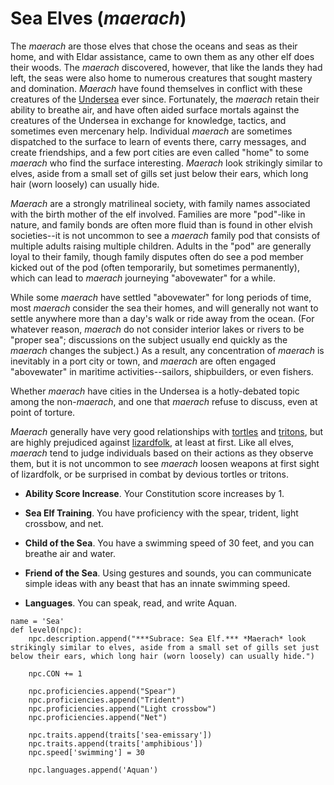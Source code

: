 # Sea Elves (*maerach*)
The *maerach* are those elves that chose the oceans and seas as their home, and with Eldar assistance, came to own them as any other elf does their woods. The *maerach* discovered, however, that like the lands they had left, the seas were also home to numerous creatures that sought mastery and domination. *Maerach* have found themselves in conflict with these creatures of the [Undersea](../../Geography/Undersea.md) ever since. Fortunately, the *maerach* retain their ability to breathe air, and have often aided surface mortals against the creatures of the Undersea in exchange for knowledge, tactics, and sometimes even mercenary help. Individual *maerach* are sometimes dispatched to the surface to learn of events there, carry messages, and create friendships, and a few port cities are even called "home" to some *maerach* who find the surface interesting. *Maerach* look strikingly similar to elves, aside from a small set of gills set just below their ears, which long hair (worn loosely) can usually hide.

*Maerach* are a strongly matrilineal society, with family names associated with the birth mother of the elf involved. Families are more "pod"-like in nature, and family bonds are often more fluid than is found in other elvish societies--it is not uncommon to see a *maerach* family pod that consists of multiple adults raising multiple children. Adults in the "pod" are generally loyal to their family, though family disputes often do see a pod member kicked out of the pod (often temporarily, but sometimes permanently), which can lead to *maerach* journeying "abovewater" for a while.

While some *maerach* have settled "abovewater" for long periods of time, most *maerach* consider the sea their homes, and will generally not want to settle anywhere more than a day's walk or ride away from the ocean. (For whatever reason, *maerach* do not consider interior lakes or rivers to be "proper sea"; discussions on the subject usually end quickly as the *maerach* changes the subject.) As a result, any concentration of *maerach* is inevitably in a port city or town, and *maerach* are often engaged "abovewater" in maritime activities--sailors, shipbuilders, or even fishers.

Whether *maerach* have cities in the Undersea is a hotly-debated topic among the non-*maerach*, and one that *maerach* refuse to discuss, even at point of torture.

*Maerach* generally have very good relationships with [tortles](../Tortles.md) and [tritons](../Tritons.md), but are highly prejudiced against [lizardfolk](../Lizardfolk.md), at least at first. Like all elves, *maerach* tend to judge individuals based on their actions as they observe them, but it is not uncommon to see *maerach* loosen weapons at first sight of lizardfolk, or be surprised in combat by devious tortles or tritons.

* **Ability Score Increase**. Your Constitution score increases by 1.

* **Sea Elf Training**. You have proficiency with the spear, trident, light crossbow, and net.

* **Child of the Sea**. You have a swimming speed of 30 feet, and you can breathe air and water.

* **Friend of the Sea**. Using gestures and sounds, you can communicate simple ideas with any beast that has an innate swimming speed.

* **Languages**. You can speak, read, and write Aquan.

```
name = 'Sea'
def level0(npc):
    npc.description.append("***Subrace: Sea Elf.*** *Maerach* look strikingly similar to elves, aside from a small set of gills set just below their ears, which long hair (worn loosely) can usually hide.")

    npc.CON += 1

    npc.proficiencies.append("Spear")
    npc.proficiencies.append("Trident")
    npc.proficiencies.append("Light crossbow")
    npc.proficiencies.append("Net")

    npc.traits.append(traits['sea-emissary'])
    npc.traits.append(traits['amphibious'])
    npc.speed['swimming'] = 30

    npc.languages.append('Aquan')
```
